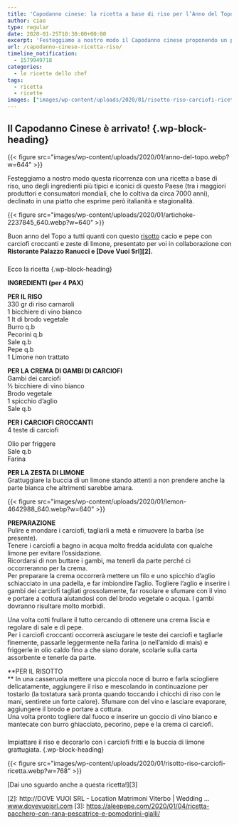 ```yaml
---
title: 'Capodanno cinese: la ricetta a base di riso per l’Anno del Topo'
author: ciao
type: regular
date: 2020-01-25T10:30:00+00:00
excerpt: 'Festeggiamo a nostro modo il Capodanno cinese proponendo un piatto a base di uno degli ingredienti tipici della Cina: il riso'
url: /capodanno-cinese-ricetta-riso/
timeline_notification:
  - 1579949718
categories:
  - le ricette dello chef
tags:
  - ricetta
  - ricette
images: ["images/wp-content/uploads/2020/01/risotto-riso-carciofi-ricetta.webp"]
---
```

## Il Capodanno Cinese è arrivato!  {.wp-block-heading}


{{< figure src="images/wp-content/uploads/2020/01/anno-del-topo.webp?w=644" >}}


Festeggiamo a nostro modo questa ricorrenza con una ricetta a base di riso, uno degli ingredienti più tipici e iconici di questo Paese (tra i maggiori produttori e consumatori mondiali, che lo coltiva da circa 7000 anni), declinato in una piatto che esprime però italianità e stagionalità.


{{< figure src="images/wp-content/uploads/2020/01/artichoke-2237845_640.webp?w=640" >}}


  
Buon anno del Topo a tutti quanti con questo [risotto][1] cacio e pepe con carciofi croccanti e zeste di limone, presentato per voi in collaborazione con **Ristorante Palazzo Ranucci e [Dove Vuoi Srl][2].**

###  
Ecco la ricetta {.wp-block-heading}

**INGREDIENTI (per 4 PAX)**

  
**PER IL RISO**  
330 gr di riso carnaroli  
1 bicchiere di vino bianco  
1 lt di brodo vegetale  
Burro q.b  
Pecorini q.b  
Sale q.b  
Pepe q.b  
1 Limone non trattato

**PER LA CREMA DI GAMBI DI CARCIOFI**  
Gambi dei carciofi  
½ bicchiere di vino bianco  
Brodo vegetale  
1 spicchio d’aglio  
Sale q.b

**PER I CARCIOFI CROCCANTI**  
4 teste di carciofi

Olio per friggere  
Sale q.b  
Farina

**PER LA ZESTA DI LIMONE**  
Grattuggiare la buccia di un limone stando attenti a non prendere anche la parte bianca che altrimenti sarebbe amara.


{{< figure src="images/wp-content/uploads/2020/01/lemon-4642988_640.webp?w=640" >}}


**PREPARAZIONE**  
Pulire e mondare i carciofi, tagliarli a metà e rimuovere la barba (se presente).  
Tenere i carciofi a bagno in acqua molto fredda acidulata con qualche limone per evitare l’ossidazione.  
Ricordarsi di non buttare i gambi, ma tenerli da parte perché ci occorreranno per la crema.  
Per preparare la crema occorrerà mettere un filo e uno spicchio d’aglio schiacciato in una padella, e far imbiondire l’aglio. Togliere l’aglio e inserire i gambi dei carciofi tagliati grossolamente, far rosolare e sfumare con il vino e portare a cottura aiutandosi con del brodo vegetale o acqua. I gambi dovranno risultare molto morbidi.

  
Una volta cotti frullare il tutto cercando di ottenere una crema liscia e regolare di sale e di pepe.  
Per i carciofi croccanti occorrerà asciugare le teste dei carciofi e tagliarle finemente, passarle leggermente nella farina (o nell’amido di mais) e friggerle in olio caldo fino a che siano dorate, scolarle sulla carta assorbente e tenerle da parte.

  
**PER IL RISOTTO  
** In una casseruola mettere una piccola noce di burro e farla sciogliere delicatamente, aggiungere il riso e mescolando in continuazione per tostarlo (la tostatura sarà pronta quando toccando i chicchi di riso con le mani, sentirete un forte calore). Sfumare con del vino e lasciare evaporare, aggiungere il brodo e portare a cottura.  
Una volta pronto togliere dal fuoco e inserire un goccio di vino bianco e mantecate con burro ghiacciato, pecorino, pepe e la crema ci carciofi.

###  
Impiattare il riso e decorarlo con i carciofi fritti e la buccia di limone grattugiata. {.wp-block-heading}


{{< figure src="images/wp-content/uploads/2020/01/risotto-riso-carciofi-ricetta.webp?w=768" >}}


[Dai uno sguardo anche a questa ricetta!][3]

 [1]: https://aleepepe.com/2019/10/26/risi-e-bisi-nel-mare/
 [2]: http://DOVE VUOI SRL - Location Matrimoni Viterbo | Wedding ... www.dovevuoisrl.com
 [3]: https://aleepepe.com/2020/01/04/ricetta-pacchero-con-rana-pescatrice-e-pomodorini-gialli/